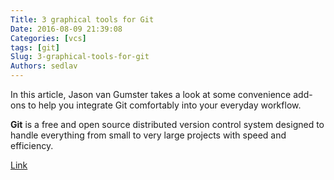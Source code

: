 ```yaml
---
Title: 3 graphical tools for Git
Date: 2016-08-09 21:39:08
Categories: [vcs]
tags: [git]
Slug: 3-graphical-tools-for-git
Authors: sedlav
---
```


In this article, Jason van Gumster takes a look at some convenience add-ons to help you integrate Git comfortably into your everyday workflow.

**Git** is a free and open source distributed version control system designed to handle everything from small to very large projects with speed and efficiency.

[Link](https://opensource.com/life/16/8/graphical-tools-git)
